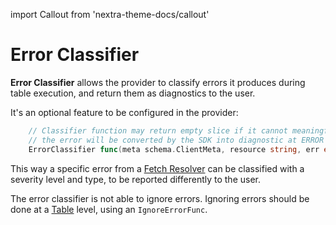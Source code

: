 import Callout from 'nextra-theme-docs/callout'

# Error Classifier

**Error Classifier** allows the provider to classify errors it produces during table execution, and return them as diagnostics to the user.

It's an optional feature to be configured in the provider:

```go
	// Classifier function may return empty slice if it cannot meaningfully convert the error into diagnostics. In this case
	// the error will be converted by the SDK into diagnostic at ERROR level and RESOLVING type.
	ErrorClassifier func(meta schema.ClientMeta, resource string, err error) []diag.Diagnostic
```

This way a specific error from a [Fetch Resolver](../table/fetch-resolvers) can be classified with a severity level and type, to be reported differently to the user.

<Callout type="info">

The error classifier is not able to ignore errors. Ignoring errors should be done at a [Table](../table/overview) level, using an `IgnoreErrorFunc`.

</Callout>
